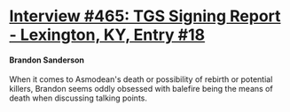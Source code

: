 # [Interview #465: TGS Signing Report - Lexington, KY, Entry #18](https://www.theoryland.com/intvmain.php?i=465#18)

#### Brandon Sanderson

When it comes to Asmodean's death or possibility of rebirth or potential killers, Brandon seems oddly obsessed with balefire being the means of death when discussing talking points.

